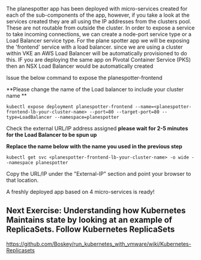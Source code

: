 The planespotter app has been deployed with micro-services created for each of the sub-components of the app, however, if you take a look at the services created they are all using the IP addresses from the clusters pool. These are not routable from outside the cluster. In order to expose a service to take incoming connections, we can create a node-port service type or a Load Balancer service type. For the plane spotter app we will be exposing the 'frontend' service with a load balancer. since we are using a cluster within VKE an AWS Load Balancer will be automatically provisioned to do this. IF you are deploying the same app on Pivotal Container Service (PKS) then an NSX Load Balancer would be automatically created

Issue the below command to expose the planespotter-frontend

**Please change the name of the Load balancer to include your cluster name **

`kubectl expose deployment planespotter-frontend --name=<planespotter-frontend-lb-your-cluster-name> --port=80 --target-port=80 --type=LoadBalancer --namespace=planespotter`

Check the external URL/IP address assigned 
**please wait for 2-5 minutes for the Load Balancer to be spun up**

****Replace the name below with the name you used in the previous step****

`kubectl get svc <planespotter-frontend-lb-your-cluster-name> -o wide --namespace planespotter`

Copy the URL/IP under the "External-IP" section and point your browser to that location.

A freshly deployed app based on 4 micro-services is ready!

## Next Exercise: Understanding how Kubernetes Maintains state by looking at an example of ReplicaSets. Follow Kubernetes ReplicaSets
https://github.com/Boskey/run_kubernetes_with_vmware/wiki/Kubernetes-Replicasets